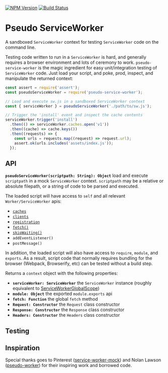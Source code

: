 [![NPM Version](https://img.shields.io/npm/v/pseudo-service-worker.svg?style=flat)](https://npmjs.org/package/pseudo-service-worker)
[![Build Status](https://img.shields.io/travis/popeindustries/pseudo-service-worker.svg?style=flat)](https://travis-ci.org/popeindustries/pseudo-service-worker)

# Pseudo ServiceWorker

A sandboxed `ServiceWorker` context for testing `ServiceWorker` code on the command line.

Testing code written to run in a `ServiceWorker` is hard, and generally requires a browser environment and lots of ceremony to work. `pseudo-service-worker` is the magic ingredient for easy unit/integration testing of `ServiceWorker` code. Just load your script, and poke, prod, inspect, and manipulate the returned context:

```js
const assert = require('assert');
const pseudoServiceWorker = require('pseudo-service-worker');

// Load and execute sw.js in a sandboxed ServiceWorker context
const { serviceWorker } = pseudoServiceWorker('./path/to/sw.js');

// Trigger the 'install' event and inspect the cache contents
serviceWorker.trigger('install')
  .then(() => serviceWorker.caches.open('v1'))
  .then((cache) => cache.keys())
  .then((requests) => {
    const urls = requests.map((request) => request.url);
    assert.ok(urls.includes('assets/index.js'));
  });
```

## API

**`pseudoServiceWorker(scriptpath: String): Object`** load and execute `scriptpath` in a mock `ServiceWorker` context. `scriptpath` may be a relative or absolute filepath, or a string of code to be parsed and executed.

The loaded script will have access to `self` and all relevant `Worker/ServiceWorker` apis:

- [`caches`](https://developer.mozilla.org/en-US/docs/Web/API/CacheStorage)
- [`clients`](https://developer.mozilla.org/en-US/docs/Web/API/Clients)
- [`registration`](https://developer.mozilla.org/en-US/docs/Web/API/ServiceWorkerRegistration)
- [`fetch()`](https://developer.mozilla.org/en-US/docs/Web/API/WindowOrWorkerGlobalScope/fetch)
- [`skipWaiting()`](https://developer.mozilla.org/en-US/docs/Web/API/ServiceWorkerGlobalScope/skipWaiting)
- `addEventListener()`
- `postMessage()`

In addition, the loaded script will also have access to `require`, `module`, and `exports`. As a result, script code that normally requires bundling for the browser (Webpack, Browserify, etc) can be tested without a build step.

Returns a `context` object with the following properties:

- **`serviceWorker: ServiceWorker`** the `ServiceWorker` instance (roughly equivalent to [ServiceWorkerGlobalScope](https://developer.mozilla.org/en-US/docs/Web/API/ServiceWorkerGlobalScope))
- **`module: Object`** the exported `module.exports` api
- **`fetch: Function`** the global `fetch` method
- **`Request: Constructor`** the `Request` class constructor
- **`Response: Constructor`** the `Response` class constructor
- **`Headers: Constructor`** the `Headers` class constructor

## Testing

## Inspiration

Special thanks goes to Pinterest ([service-worker-mock](https://github.com/pinterest/service-workers/tree/master/packages/service-worker-mock)) and Nolan Lawson ([pseudo-worker](https://github.com/nolanlawson/pseudo-worker)) for their inspiring work and borrowed code.